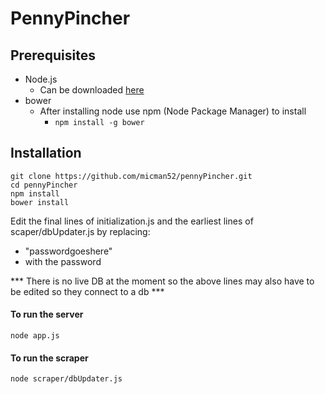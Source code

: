 # PennyPincher

## Prerequisites
* Node.js
  * Can be downloaded [here](https://nodejs.org)
* bower
  * After installing node use npm (Node Package Manager) to install
    * `npm install -g bower`

## Installation

```
git clone https://github.com/micman52/pennyPincher.git
cd pennyPincher
npm install
bower install
```

Edit the final lines of initialization.js and the earliest lines of scaper/dbUpdater.js by replacing:
* "passwordgoeshere"
*  with the password

*** There is no live DB at the moment so the above lines may also have to be edited so they connect to a db ***

#### To run the server
`node app.js`

#### To run the scraper
`node scraper/dbUpdater.js`
